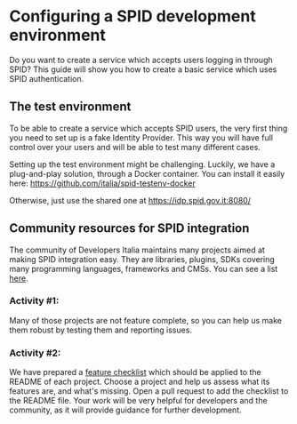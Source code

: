 # Configuring a SPID development environment

Do you want to create a service which accepts users logging in through SPID?
This guide will show you how to create a basic service which uses SPID authentication.


## The test environment

To be able to create a service which accepts SPID users, the very first thing you need to set up is a fake Identity Provider. This way you will have full control over your users and will be able to test many different cases.

Setting up the test environment might be challenging. Luckily, we have a plug-and-play solution, through a Docker container. You can install it easily here:
https://github.com/italia/spid-testenv-docker

Otherwise, just use the shared one at https://idp.spid.gov.it:8080/

## Community resources for SPID integration

The community of Developers Italia maintains many projects aimed at making SPID integration easy. They are libraries, plugins, SDKs covering many programming languages, frameworks and CMSs. You can see a list [here](https://github.com/italia/spid-docs/tree/master/resources-checklist).

### Activity #1:
Many of those projects are not feature complete, so you can help us make them robust by testing them and reporting issues.

### Activity #2:
We have prepared a [feature checklist](https://github.com/italia/spid-docs/tree/master/resources-checklist) which should be applied to the README of each project. Choose a project and help us assess what its features are, and what's missing. Open a pull request to add the checklist to the README file. Your work will be very helpful for developers and the community, as it will provide guidance for further development.
